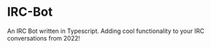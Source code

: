 # IRC-Bot
An IRC Bot written in Typescript. Adding cool functionality to your IRC conversations from 2022!

